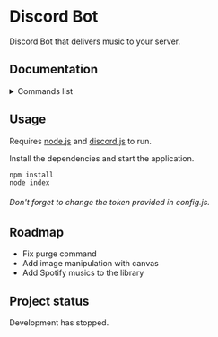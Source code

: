 # **Discord Bot**

Discord Bot that delivers music to your server.

## Documentation

<details>
  **<summary>Commands list</summary>**
  <p>

|Commands        |Alias                          |Description                  |
|----------------|-------------------------------|-----------------------------|
|`/avatar`       |`/icon`                        |Display server member avatar |
|`/help`         |`/h`                           |Display commands help        |
|`/pause`        |                               |Pause the current song       |
|`/play`         |`/p`                           |Play the song passed in argument |
|`/poll`         |                               |Display server member avatar |
|`/purge`        |                               |Purge latest messages        |
|`/queue`        |`/q`                           |Display server current queue |
|`/radio`        |                               |Play the radio passed in argument |
|`/remove`       |`/r`                           |Remove a song from the queue |
|`/resume`       |                               |Resume the current song      |
|`/skip`         |                               |Skip the current song        |
|`/stop`         |`/s`                           |Stop the current song and disconnect |
|`/uptime`       |                               |Display bot uptime           |
|`/volume`       |`/v`, `/vol`                   |Change volume from 0 to 200  |

  </p>
</details>

## Usage

Requires [node.js](https://nodejs.org) and [discord.js](https://discord.js.org) to run.

Install the dependencies and start the application.

```
npm install
node index
```

###### Don't forget to change the token provided in config.js.

## Roadmap

- Fix purge command
- Add image manipulation with canvas
- Add Spotify musics to the library

## Project status

Development has stopped.
